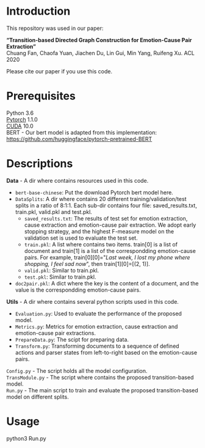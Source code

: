 # Introduction
This repository was used in our paper:  
  
**“Transition-based Directed Graph Construction for Emotion-Cause Pair Extraction”**  
Chuang Fan, Chaofa Yuan, Jiachen Du, Lin Gui, Min Yang, Ruifeng Xu. ACL 2020
  
Please cite our paper if you use this code.  
# Prerequisites
Python 3.6  
[Pytorch](https://pytorch.org/) 1.1.0  
[CUDA](https://developer.nvidia.com/cuda-10.0-download-archive) 10.0  
BERT - Our bert model is adapted from this implementation: https://github.com/huggingface/pytorch-pretrained-BERT  
# Descriptions
**Data** - A dir where contains resources used in this code.  
* ```bert-base-chinese```: Put the download Pytorch bert model here. 
* ```DataSplits```: A dir where contains 20 different training/validation/test splits in a ratio of 8:1:1. Each sub-dir contains four file: saved_results.txt, train.pkl, valid.pkl and test.pkl.  
  * ```saved_results.txt```: The results of test set for emotion extraction, cause extraction and emotion-cause pair extraction. We adopt early stopping strategy, and the highest F-measure model on the validation set is used to evaluate the test set.  
  * ```train.pkl```: A list where contains two items. train\[0\] is a list of document and train\[1\] is a list of the correspondding emotion-cause pairs. For example, train\[0\]\[0\]="*Last week, I lost my phone where shopping, I feel sad now*", then train\[1\]\[0\]=\[(2, 1)\].  
  * ```valid.pkl```: Similar to train.pkl.  
  * ```test.pkl```: Similar to train.pkl.  
* ```doc2pair.pkl```: A dict where the key is the content of a document, and the value is the correspondding emotion-cause pairs.  

**Utils** - A dir where contains several python scripts used in this code.  
* ```Evaluation.py```: Used to evaluate the performance of the proposed model.  
* ```Metrics.py```: Metrics for emotion extraction, cause extraction and emotion-cause pair extractions.  
* ```PrepareData.py```: The scipt for preparing data.  
* ```Transform.py```: Transforming documents to a sequence of defined actions and parser states from left-to-right based on the emotion-cause pairs.  

```Config.py``` - The script holds all the model configuration.  
```TransModule.py``` - The script where contains the proposed transition-based model.  
```Run.py``` - The main script to train and evaluate the proposed transition-based model on different splits.  
# Usage
python3 Run.py
